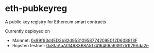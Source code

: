 # eth-pubkeyreg
A public key registry for Ethereum smart contracts


Currently deployed on
  * Mainnet: [0x89f93d4ED3b82d95310958774209E012D608813F](https://etherscan.io/address/0x89f93d4ed3b82d95310958774209e012d608813f)
  * Ropsten testnet: [0x8faAaA0f4983B8A517416466a9391751f79Ada2e](https://ropsten.etherscan.io/address/0x8faAaA0f4983B8A517416466a9391751f79Ada2e)
